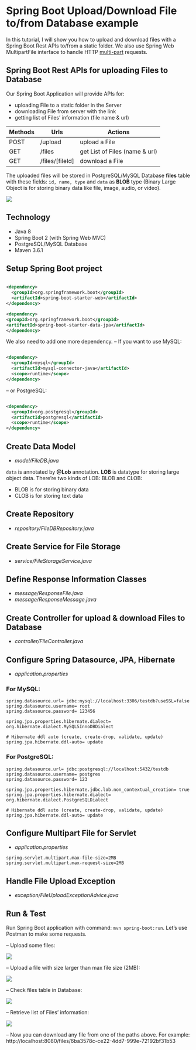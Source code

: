 # Spring Boot Upload/Download File to/from Database example

In this tutorial, I will show you how to upload and download files with a Spring Boot Rest APIs
to/from a static folder. We also use Spring Web MultipartFile interface to handle
HTTP [multi-part](https://www.w3.org/Protocols/rfc1341/7_2_Multipart.html)
requests.

## Spring Boot Rest APIs for uploading Files to Database

Our Spring Boot Application will provide APIs for:

- uploading File to a static folder in the Server
- downloading File from server with the link
- getting list of Files’ information (file name & url)

Methods    |Urls    |Actions
----|----|----
POST    | /upload    |upload a File
GET    | /files    |get List of Files (name & url)
GET    | /files/[fileId]    |download a File

The uploaded files will be stored in PostgreSQL/MySQL Database **files** table with these fields:
`id, name, type` and `data` as **BLOB** type (Binary Large Object is for storing binary data like
file, image, audio, or video).

![](img/img.png)

## Technology

- Java 8
- Spring Boot 2 (with Spring Web MVC)
- PostgreSQL/MySQL Database
- Maven 3.6.1

## Setup Spring Boot project

```xml

<dependency>
  <groupId>org.springframework.boot</groupId>
  <artifactId>spring-boot-starter-web</artifactId>
</dependency>

<dependency>
<groupId>org.springframework.boot</groupId>
<artifactId>spring-boot-starter-data-jpa</artifactId>
</dependency>
```

We also need to add one more dependency. – If you want to use MySQL:

```xml

<dependency>
  <groupId>mysql</groupId>
  <artifactId>mysql-connector-java</artifactId>
  <scope>runtime</scope>
</dependency>
```

– or PostgreSQL:

```xml

<dependency>
  <groupId>org.postgresql</groupId>
  <artifactId>postgresql</artifactId>
  <scope>runtime</scope>
</dependency>
```

## Create Data Model

- _model/FileDB.java_

`data` is annotated by **@Lob** annotation. **LOB** is datatype for storing large object data.
There’re two kinds of LOB: BLOB and CLOB:

- BLOB is for storing binary data
- CLOB is for storing text data

## Create Repository

- _repository/FileDBRepository.java_

## Create Service for File Storage

- _service/FileStorageService.java_

## Define Response Information Classes

- _message/ResponseFile.java_
- _message/ResponseMessage.java_

## Create Controller for upload & download Files to Database

- _controller/FileController.java_

## Configure Spring Datasource, JPA, Hibernate

- _application.properties_

### For MySQL:

```
spring.datasource.url= jdbc:mysql://localhost:3306/testdb?useSSL=false
spring.datasource.username= root
spring.datasource.password= 123456

spring.jpa.properties.hibernate.dialect= org.hibernate.dialect.MySQL5InnoDBDialect

# Hibernate ddl auto (create, create-drop, validate, update)
spring.jpa.hibernate.ddl-auto= update
```

### For PostgreSQL:

```
spring.datasource.url= jdbc:postgresql://localhost:5432/testdb
spring.datasource.username= postgres
spring.datasource.password= 123

spring.jpa.properties.hibernate.jdbc.lob.non_contextual_creation= true
spring.jpa.properties.hibernate.dialect= org.hibernate.dialect.PostgreSQLDialect

# Hibernate ddl auto (create, create-drop, validate, update)
spring.jpa.hibernate.ddl-auto= update
```

## Configure Multipart File for Servlet

- _application.properties_

```
spring.servlet.multipart.max-file-size=2MB
spring.servlet.multipart.max-request-size=2MB
```

## Handle File Upload Exception

- _exception/FileUploadExceptionAdvice.java_

## Run & Test

Run Spring Boot application with command: `mvn spring-boot:run`. Let’s use Postman to make some
requests.

– Upload some files:

![](img/img_1.png)

– Upload a file with size larger than max file size (2MB):

![](img/img_2.png)

– Check files table in Database:

![](img/img_3.png)

– Retrieve list of Files’ information:

![](img/img_4.png)

– Now you can download any file from one of the paths above. For
example: http://localhost:8080/files/6ba3578c-ce22-4dd7-999e-72192bf31b53
